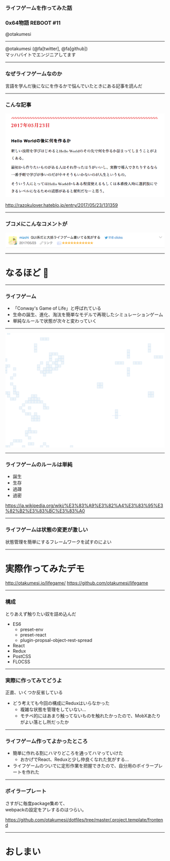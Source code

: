 ### ライフゲームを作ってみた話

### 0x64物語 REBOOT #11

@otakumesi

---

@otakumesi (@fa[twitter], @fa[github])  
マッハバイトでエンジニアしてます

---

### なぜライフゲームなのか

言語を学んだ後になにを作るかで悩んでいたときにある記事を読んだ

---

### こんな記事

![HelloWorldのあと](./img/afterhelloworld.png)

http://razokulover.hateblo.jp/entry/2017/05/23/131359

---

### ブコメにこんなコメントが

![mizchiさんのブコメ](./img/mizchi.png)

---

# なるほど :thinking:

---

### ライフゲーム

* 「Conway's Game of Life」と呼ばれている
* 生命の誕生、進化、淘汰を簡単なモデルで再現したシミュレーションゲーム
* 単純なルールで状態が次々と変わっていく

---

![こんな感じのヤツ](./img/lifegame.gif)

---

### ライフゲームのルールは単純

* 誕生
* 生存
* 過疎
* 過密

https://ja.wikipedia.org/wiki/%E3%83%A9%E3%82%A4%E3%83%95%E3%82%B2%E3%83%BC%E3%83%A0

---

### ライフゲームは状態の変更が激しい

状態管理を簡単にするフレームワークを試すのによい

---

# 実際作ってみたデモ

http://otakumesi.io/lifegame/
https://github.com/otakumesi/lifegame

---

### 構成
とりあえず触りたい奴を詰め込んだ

- ES6
  - preset-env
  - preset-react
  - plugin-propsal-object-rest-spread
- React
- Redux
- PostCSS
- FLOCSS

---

### 実際に作ってみてどうよ
正直、いくつか反省している

* どう考えても今回の構成にReduxはいらなかった
  * 複雑な状態を管理をしていない...
  * モチベ的にはあまり触ってないものを触れたかったので、MobXあたりがよい落とし所だったか

---

### ライフゲーム作ってよかったところ

* 簡単に作れる割にハマりどころを通ってハマっていけた
  * おかげでReact、Reduxと少し仲良くなれた気がする...
* ライフゲームのついでに定形作業を把握できたので、自分用のボイラープレートを作れた

---

### ボイラープレート
さすがに毎度package集めて、  
webpackの設定をアレするのはつらい。

https://github.com/otakumesi/dotfiles/tree/master/.project.template/frontend

---

# おしまい
